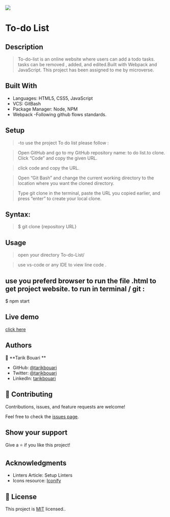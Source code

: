 ![](https://img.shields.io/badge/Microverse-blueviolet)

# To-do List

## Description 


> To-do-list is an online website where users can add a todo tasks. tasks can be removed , added, and edited.Built with Webpack and JavaScript. 
> This project has been assigned to me by microverse.



## Built With
- Languages: HTML5, CSS5, JavaScript
- VCS: GitBash
- Package Manager: Node, NPM
- Webpack
-Following github flows standards.



## Setup
> -to use the project To do list please follow :

>Open GitHub and go to my GitHub repository name: to do list.to clone. Click “Code” and copy the given URL.

>click code and copy the URL.

>Open “Git Bash” and change the current working directory to the location where you want the cloned directory.

>Type git clone in the terminal, paste the URL you copied earlier, and press “enter” to create your local clone.

## Syntax:

>$ git clone {repository URL}

## Usage
>open your directory To-do-List/

>use vs-code or any IDE to view line code .

## use you preferd browser to run the file .html to get project website. to run in terminal / git :
$ npm start

## Live demo 
[click here](https://tarikbouari.github.io/To-do-List/)

## Authors

👤 **Tarik Bouari **

- GitHub: [@tarikbouari](https://github.com/tarikbouari)
- Twitter: [@tarikbouari](https://twitter.com/TarikBouari)
- LinkedIn: [tarikbouari](https://www.linkedin.com/in/tarik-bouari-44b7191a6/)

## 🤝 Contributing

Contributions, issues, and feature requests are welcome!

Feel free to check the [issues page](../../issues/).

## Show your support

Give a ⭐️ if you like this project!

## Acknowledgments

- Linters Article: Setup Linters
- Icons resource: [Iconify](https://iconify.design/cons8)

## 📝 License

This project is [MIT](./MIT.md) licensed..
